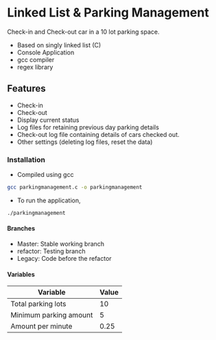 # Linked List & Parking Management

Check-in and Check-out car in a 10 lot parking space.

* Based on singly linked list (C)
* Console Application
* gcc compiler
* regex library

## Features

* Check-in
* Check-out
* Display current status
* Log files for retaining previous day parking details
* Check-out log file containing details of cars checked out.
* Other settings (deleting log files, reset the data)

### Installation

* Compiled using gcc

```bash
gcc parkingmanagement.c -o parkingmanagement
```

* To run the application,

```bash
./parkingmanagement
```

#### Branches

* Master: Stable working branch
* refactor: Testing branch
* Legacy: Code before the refactor

#### Variables

|      Variable          | Value |
|------------------------|-------|
|Total parking lots      | 10    |
|Minimum parking amount  | 5     |
|Amount per minute       | 0.25  |
